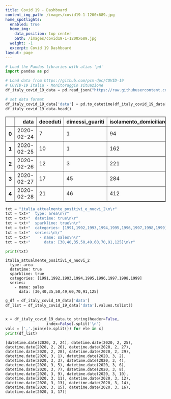 ```yaml
---
title: Covid 19 - Dashboard
content_img_path: /images/covid19-1-1200x689.jpg
home_spotlights:
  enabled: true
  home_img:
    data_position: top center
    path: /images/covid19-1-1200x689.jpg
  weight: -1
  excerpt: Covid 19 Dashboard
layout: page
---
```



```python
# Load the Pandas libraries with alias 'pd' 
import pandas as pd 
```


```python
# Load data from https://github.com/pcm-dpc/COVID-19 
# COVID-19 Italia - Monitoraggio situazione
df_italy_covid_19_data = pd.read_json("https://raw.githubusercontent.com/pcm-dpc/COVID-19/master/dati-json/dpc-covid19-ita-andamento-nazionale.json")
```


```python
# set data format
df_italy_covid_19_data['data'] = pd.to_datetime(df_italy_covid_19_data['data']).dt.date
df_italy_covid_19_data.head()
```




<div>
<style scoped>
    .dataframe tbody tr th:only-of-type {
        vertical-align: middle;
    }

    .dataframe tbody tr th {
        vertical-align: top;
    }

    .dataframe thead th {
        text-align: right;
    }
</style>
<table border="1" class="dataframe">
  <thead>
    <tr style="text-align: right;">
      <th></th>
      <th>data</th>
      <th>deceduti</th>
      <th>dimessi_guariti</th>
      <th>isolamento_domiciliare</th>
      <th>nuovi_attualmente_positivi</th>
      <th>ricoverati_con_sintomi</th>
      <th>stato</th>
      <th>tamponi</th>
      <th>terapia_intensiva</th>
      <th>totale_attualmente_positivi</th>
      <th>totale_casi</th>
      <th>totale_ospedalizzati</th>
    </tr>
  </thead>
  <tbody>
    <tr>
      <th>0</th>
      <td>2020-02-24</td>
      <td>7</td>
      <td>1</td>
      <td>94</td>
      <td>221</td>
      <td>101</td>
      <td>ITA</td>
      <td>4324</td>
      <td>26</td>
      <td>221</td>
      <td>229</td>
      <td>127</td>
    </tr>
    <tr>
      <th>1</th>
      <td>2020-02-25</td>
      <td>10</td>
      <td>1</td>
      <td>162</td>
      <td>90</td>
      <td>114</td>
      <td>ITA</td>
      <td>8623</td>
      <td>35</td>
      <td>311</td>
      <td>322</td>
      <td>150</td>
    </tr>
    <tr>
      <th>2</th>
      <td>2020-02-26</td>
      <td>12</td>
      <td>3</td>
      <td>221</td>
      <td>74</td>
      <td>128</td>
      <td>ITA</td>
      <td>9587</td>
      <td>36</td>
      <td>385</td>
      <td>400</td>
      <td>164</td>
    </tr>
    <tr>
      <th>3</th>
      <td>2020-02-27</td>
      <td>17</td>
      <td>45</td>
      <td>284</td>
      <td>203</td>
      <td>248</td>
      <td>ITA</td>
      <td>12014</td>
      <td>56</td>
      <td>588</td>
      <td>650</td>
      <td>304</td>
    </tr>
    <tr>
      <th>4</th>
      <td>2020-02-28</td>
      <td>21</td>
      <td>46</td>
      <td>412</td>
      <td>233</td>
      <td>345</td>
      <td>ITA</td>
      <td>15695</td>
      <td>64</td>
      <td>821</td>
      <td>888</td>
      <td>409</td>
    </tr>
  </tbody>
</table>
</div>




```python
txt = "italia_attualmente_positivi_e_nuovi_2\n\r"
txt = txt+"  type: area\n\r"
txt = txt+"  datetime: true\n\r"
txt = txt+"  sparkline: true\n\r"
txt = txt+"  categories: [1991,1992,1993,1994,1995,1996,1997,1998,1999]\n\r"
txt = txt+"  series:\n\r"
txt = txt+"    - name: sales\n\r"
txt = txt+"      data: [30,40,35,50,49,60,70,91,125]\n\r"

print(txt)
```

    italia_attualmente_positivi_e_nuovi_2
      type: area
      datetime: true
      sparkline: true
      categories: [1991,1992,1993,1994,1995,1996,1997,1998,1999]
      series:
        - name: sales
          data: [30,40,35,50,49,60,70,91,125]
    



```python
g_df = df_italy_covid_19_data['data']
df_list = df_italy_covid_19_data['data'].values.tolist()


x = df_italy_covid_19_data.to_string(header=False,
                  index=False).split('\n')
vals = [','.join(ele.split()) for ele in x]
print(df_list)
```

    [datetime.date(2020, 2, 24), datetime.date(2020, 2, 25), datetime.date(2020, 2, 26), datetime.date(2020, 2, 27), datetime.date(2020, 2, 28), datetime.date(2020, 2, 29), datetime.date(2020, 3, 1), datetime.date(2020, 3, 2), datetime.date(2020, 3, 3), datetime.date(2020, 3, 4), datetime.date(2020, 3, 5), datetime.date(2020, 3, 6), datetime.date(2020, 3, 7), datetime.date(2020, 3, 8), datetime.date(2020, 3, 9), datetime.date(2020, 3, 10), datetime.date(2020, 3, 11), datetime.date(2020, 3, 12), datetime.date(2020, 3, 13), datetime.date(2020, 3, 14), datetime.date(2020, 3, 15), datetime.date(2020, 3, 16), datetime.date(2020, 3, 17)]



```python

```
